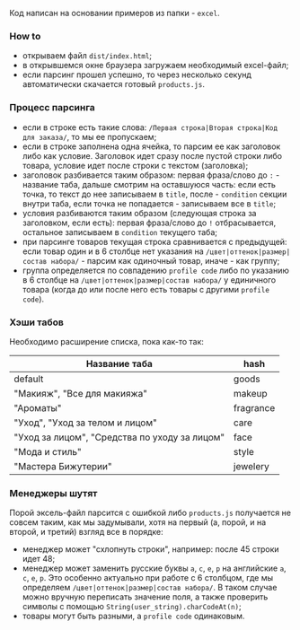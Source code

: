 Код написан на основании примеров из папки - ```excel```.

### How to
* открываем файл ```dist/index.html```;
* в открывшемся окне браузера загружаем необходимый excel-файл;
* если парсинг прошел успешно, то через несколько секунд автоматически скачается готовый ```products.js```.

### Процесс парсинга
* если в строке есть такие слова: ```/Первая строка|Вторая строка|Код для заказа/```, то мы ее пропускаем;
* если в строке заполнена одна ячейка, то парсим ее как заголовок либо как условие. Заголовок идет сразу после пустой строки либо товара, условие идет после строки с текстом (заголовка);
* заголовок разбивается таким образом: первая фраза/слово до ```:``` - название таба, дальше смотрим на оставшуюся часть: если есть точка, то текст до нее записываем в ```title```, после - ```condition``` секции внутри таба, если точка не попадается - записываем все в ```title```;
* условия разбиваются таким образом (следующая строка за заголовком, если есть):  первая фраза/слово до ```!``` отбрасывается, остальное записываем в ```condition``` текущего таба;
* при парсинге товаров текущая строка сравнивается с предыдущей: если товар один и в 6 столбце нет указания на ```/цвет|оттенок|размер|состав набора/``` - парсим как одиночный товар, иначе - как группу;
* группа определяется по совпадению ```profile code``` либо по указанию в 6 столбце на ```/цвет|оттенок|размер|состав набора/``` у единичного товара (когда до или после него есть товары с другими ```profile code```).

### Хэши табов
Необходимо расширение списка, пока как-то так:

Название таба | hash
------------- | ----
default | goods
"Макияж", "Все для макияжа" | makeup
"Ароматы" | fragrance
"Уход", "Уход за телом и лицом" | care
"Уход за лицом", "Средства по уходу за лицом" | face
"Мода и стиль" | style
"Мастера Бижутерии" | jewelery

### Менеджеры шутят
Порой эксель-файл парсится с ошибкой либо ```products.js``` получается не совсем таким, как мы задумывали, хотя на первый (а, порой, и на второй, и третий) взгляд все в порядке:
* менеджер может "схлопнуть строки", например: после 45 строки идет 48;
* менеджер может заменить русские буквы ```а```, ```с```, ```е```, ```р``` на английские ```a```, ```c```, ```e```, ```p```. Это особенно актуально при работе с 6 столбцом, где мы определяем ```/цвет|оттенок|размер|состав набора/```. В таком случае можно вручную переписать значение поля, а также проверить символы с помощью ```String(user_string).charCodeAt(n)```;
* товары могут быть разными, а ```profile code``` одинаковым.
